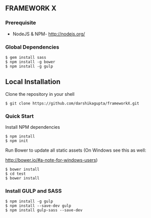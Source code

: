 ## FRAMEWORK X

### Prerequisite

  * NodeJS & NPM- http://nodejs.org/

### Global Dependencies

    $ gem install sass 
    $ npm install -g bower 
    $ npm install -g gulp

## Local Installation

  Clone the repository in your shell

    $ git clone https://github.com/darshikagupta/frameworkX.git

### Quick Start

  Install NPM dependencies

    $ npm install
    $ npm init

  Run Bower to update all static assets (On Windows see this as well: 

http://bower.io/#a-note-for-windows-users)

    $ bower install
    $ cd test
    $ bower install


### Install GULP and SASS

    $ npm install -g gulp 
    $ npm install --save-dev gulp
    $ npm install gulp-sass --save-dev
    
  
